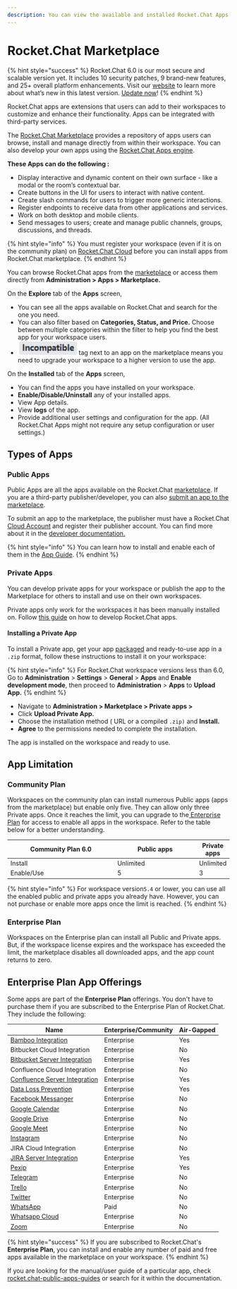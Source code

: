 ```yaml
---
description: You can view the available and installed Rocket.Chat Apps and manage them.
---
```


# Rocket.Chat Marketplace

{% hint style="success" %}
Rocket.Chat 6.0 is our most secure and scalable version yet. It includes 10 security patches, 9 brand-new features, and 25+ overall platform enhancements. Visit our [website](https://www.rocket.chat/six) to learn more about what’s new in this latest version. [Update now](https://docs.rocket.chat/deploy/updating-rocket.chat)!
{% endhint %}

Rocket.Chat apps are extensions that users can add to their workspaces to customize and enhance their functionality. Apps can be integrated with third-party services.

The [Rocket.Chat Marketplace](https://www.rocket.chat/marketplace) provides a repository of apps users can browse, install and manage directly from within their workspace. You can also develop your own apps using the [Rocket.Chat Apps engine](https://developer.rocket.chat/apps-engine).

**These Apps can do the following :**

* Display interactive and dynamic content on their own surface - like a modal or the room’s contextual bar.
* Create buttons in the UI for users to interact with native content.
* Create slash commands for users to trigger more generic interactions.
* Register endpoints to receive data from other applications and services.
* Work on both desktop and mobile clients.
* Send messages to users; create and manage public channels, groups, discussions, and threads.

{% hint style="info" %}
You must register your workspace (even if it is on the community plan) on [Rocket.Chat Cloud](https://cloud.rocket.chat) before you can install apps from Rocket.Chat marketplace.
{% endhint %}

You can browse Rocket.Chat apps from the [marketplace](https://rocket.chat/marketplace) or access them directly from **Administration > Apps > Marketplace.**

On the **Explore** tab of the **Apps** screen,

* You can see all the apps available on Rocket.Chat and search for the one you need.
* You can also filter based on **Categories, Status, and Price.** Choose between multiple categories within the filter to help you find the best app for your workspace users.
* <img src="../../.gitbook/assets/image (917).png" alt="" data-size="line"> tag next to an app on the marketplace means you need to upgrade your workspace to a higher version to use the app.

On the **Installed** tab of the **Apps** screen,

* You can find the apps you have installed on your workspace.
* **Enable/Disable/Uninstall** any of your installed apps.
* View App details.
* View **logs** of the app.
* Provide additional user settings and configuration for the app. (All Rocket.Chat Apps might not require any setup configuration or user settings.)

## Types of Apps

### Public Apps

Public Apps are all the apps available on the Rocket.Chat [marketplace](https://www.rocket.chat/marketplace). If you are a third-party publisher/developer, you can also [submit an app to the marketplace](https://developer.rocket.chat/apps-engine/app-submission-to-the-marketplace).

To submit an app to the marketplace, the publisher must have a Rocket.Chat [Cloud Account](https://cloud.rocket.chat/login) and register their publisher account. You can find more about it in the [developer documentation. ](https://developer.rocket.chat/apps-engine/app-submission-to-the-marketplace)

{% hint style="info" %}
You can learn how to install and enable each of them in the [App Guide](rocket.chat-public-apps-guides/).
{% endhint %}

### Private Apps

You can develop private apps for your workspace or publish the app to the Marketplace for others to install and use on their own workspaces.

Private apps only work for the workspaces it has been manually installed on. Follow [this guide](https://developer.rocket.chat/apps-engine/getting-started/creating-an-app) on how to develop Rocket.Chat apps.

#### Installing a Private App

To install a Private app, get your app [packaged](https://developer.rocket.chat/apps-engine/app-submission-to-the-marketplace#package-the-app) and ready-to-use app in a `.zip` format, follow these instructions to install it on your workspace:

{% hint style="info" %}
For Rocket.Chat workspace versions less than 6.0, Go to **Administration** > **Settings** > **General** > **Apps** and **Enable development mode**, then proceed to **Administration** > **Apps** to **Upload App.**
{% endhint %}

* Navigate to **Administration  > Marketplace > Private apps >**&#x20;
* Click **Upload Private App.**
* Choose the installation method ( URL or a compiled `.zip)` and **Install.**
* **Agree** to the permissions needed to complete the installation.

The app is installed on the workspace and ready to use.

## App Limitation

### Community Plan

Workspaces on the community plan can install numerous Public apps (apps from the marketplace) but enable only five. They can allow only three Private apps. Once it reaches the limit, you can upgrade to the[ Enterprise Plan](./#enterprise-edition) for access to enable all apps in the workspace.  Refer to the table below for a better understanding.

<table><thead><tr><th width="266.3333333333333">Community Plan 6.0</th><th width="199">Public apps</th><th>Private apps</th></tr></thead><tbody><tr><td>Install</td><td>Unlimited</td><td>Unlimited</td></tr><tr><td>Enable/Use</td><td>5</td><td>3</td></tr></tbody></table>

{% hint style="info" %}
For workspace version`5.4` or lower, you can use all the enabled public and private apps you already have. However, you can not purchase or enable more apps once the limit is reached.&#x20;
{% endhint %}

### Enterprise Plan

Workspaces on the Enterprise plan can install all Public and Private apps. But, if the workspace license expires and the workspace has exceeded the limit, the marketplace disables all downloaded apps, and the app count returns to zero.

## Enterprise Plan App Offerings

Some apps are part of the **Enterprise Plan** offerings. You don't have to purchase them if you are subscribed to the Enterprise Plan of Rocket.Chat. They include the following:

| Name                                                                                                            | Enterprise/Community | Air-Gapped |
| --------------------------------------------------------------------------------------------------------------- | -------------------- | ---------- |
| [Bamboo Integration](rocket.chat-public-apps-guides/atlassian/bamboo-integration.md)                            | Enterprise           | Yes        |
| Bitbucket Cloud Integration                                                                                     | Enterprise           | No         |
| [Bitbucket Server Integration](rocket.chat-public-apps-guides/atlassian/bitbucket-server-integration.md)        | Enterprise           | Yes        |
| Confluence Cloud Integration                                                                                    | Enterprise           | No         |
| [Confluence Server Integration](rocket.chat-public-apps-guides/atlassian/confluence-server-integration.md)      | Enterprise           | Yes        |
| [Data Loss Prevention](rocket.chat-public-apps-guides/data-loss-prevention-dlp-app.md)                          | Enterprise           | Yes        |
| [Facebook Messanger](rocket.chat-public-apps-guides/omnichannel-apps/facebook-app/)                             | Enterprise           | No         |
| [Google Calendar](rocket.chat-public-apps-guides/google-calendar/)                                              | Enterprise           | No         |
| [Google Drive](rocket.chat-public-apps-guides/google-drive/)                                                    | Enterprise           | No         |
| [Google Meet](../../use-rocket.chat/rocket.chat-conference-call/conference-call-admin-guide/google-meet-app.md) | Enterprise           | No         |
| [Instagram](rocket.chat-public-apps-guides/omnichannel-apps/instagram-direct/)                                  | Enterprise           | No         |
| JIRA Cloud Integration                                                                                          | Enterprise           | No         |
| [JIRA Server Integration](rocket.chat-public-apps-guides/atlassian/jira-server-v2.0.md)                         | Enterprise           | Yes        |
| [Pexip](../../use-rocket.chat/rocket.chat-conference-call/conference-call-admin-guide/pexip-app.md)             | Enterprise           | Yes        |
| [Telegram](rocket.chat-public-apps-guides/omnichannel-apps/telegram-app/)                                       | Enterprise           | No         |
| [Trello](rocket.chat-public-apps-guides/trello.md)                                                              | Enterprise           | No         |
| [Twitter](broken-reference)                                                                                     | Enterprise           | No         |
| [WhatsApp](rocket.chat-public-apps-guides/omnichannel-apps/whatsapp/)                                           | Paid                 | No         |
| [Whatsapp Cloud](rocket.chat-public-apps-guides/omnichannel-apps/whatsapp-cloud-app/)                           | Enterprise           | No         |
| [Zoom](rocket.chat-public-apps-guides/zoom.md)                                                                  | Enterprise           | No         |

{% hint style="success" %}
If you are subscribed to Rocket.Chat's **Enterprise Plan**, you can install and enable any number of paid and free apps available in the marketplace on your workspace.
{% endhint %}

If you are looking for the manual/user guide of a particular app, check [rocket.chat-public-apps-guides](rocket.chat-public-apps-guides/ "mention") or search for it within the documentation.
